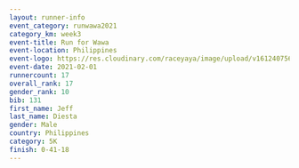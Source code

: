 ```yaml
--- 
layout: runner-info 
event_category: runwawa2021 
category_km: week3 
event-title: Run for Wawa 
event-location: Philippines 
event-logo: https://res.cloudinary.com/raceyaya/image/upload/v1612407562/logo/2021/i-ran-wawa-logo_syijlo.jpg 
event-date: 2021-02-01 
runnercount: 17
overall_rank: 17
gender_rank: 10
bib: 131
first_name: Jeff
last_name: Diesta
gender: Male
country: Philippines
category: 5K
finish: 0-41-18
--- 
```

